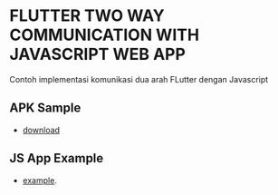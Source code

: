 # FLUTTER TWO WAY COMMUNICATION WITH JAVASCRIPT WEB APP
Contoh implementasi komunikasi dua arah FLutter dengan Javascript

## APK Sample
- [download](https://drive.google.com/file/d/1vR7RhxgBYY-Itp1QdyCrzNUIjltRnsdc/view?usp=sharing)

## JS App Example
- [example](https://js-flutter-communication.herokuapp.com).